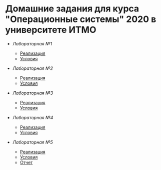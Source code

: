 # Домашние задания для курса "Операционные системы" 2020 в университете ИТМО

  * *Лабораторная №1*
      * [Реализация](https://github.com/mishenkoil/os-lite-2020/tree/master/lab1)
      * [Условия](https://github.com/mishenkoil/os-lite-2020/blob/master/lab1/OS_Lab1.pdf)

 * *Лабораторная №2*
      * [Реализация](https://github.com/mishenkoil/os-lite-2020/tree/master/lab2)
      * [Условия](https://github.com/mishenkoil/os-lite-2020/blob/master/lab2/OS_Lab2.pdf)

 * *Лабораторная №3*
      * [Реализация](https://github.com/mishenkoil/os-lite-2020/tree/master/lab3)
      * [Условия](https://github.com/mishenkoil/os-lite-2020/blob/master/lab3/OS_Lab3.pdf)

 * *Лабораторная №4*
      * [Реализация](https://github.com/mishenkoil/os-lite-2020/tree/master/lab4)
      * [Условия](https://github.com/mishenkoil/os-lite-2020/blob/master/lab4/OS_Lab4.pdf)

 * *Лабораторная №5*
      * [Реализация](https://github.com/mishenkoil/os-lite-2020/tree/master/lab5)
      * [Условия](https://github.com/mishenkoil/os-lite-2020/blob/master/lab5/OS_Lab5.pdf)
      * [Отчет](https://github.com/mishenkoil/os-lite-2020/blob/master/lab5/5lab_os.ipynb)
